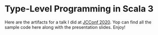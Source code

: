 # Type-Level Programming in Scala 3

Here are the artifacts for a talk I did at [JCConf 2020](https://jcconf.tw/2020/).  Yop can find all the sample code here along with the presentation slides.  Enjoy!